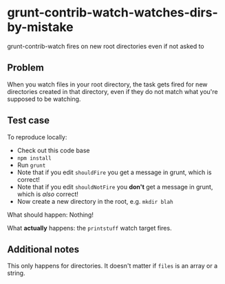 # grunt-contrib-watch-watches-dirs-by-mistake
grunt-contrib-watch fires on new root directories even if not asked to

## Problem

When you watch files in your root directory, the task gets fired for new directories created in that directory, even if they do not match what you're supposed to be watching.

## Test case

To reproduce locally:
 - Check out this code base
 - `npm install`
 - Run `grunt`
 - Note that if you edit `shouldFire` you get a message in grunt, which is correct!
 - Note that if you edit `shouldNotFire` you **don't** get a message in grunt, which is _also_ correct!
 - Now create a new directory in the root, e.g. `mkdir blah`
 
What should happen: Nothing!

What **actually** happens: the `printstuff` watch target fires.

## Additional notes

This only happens for directories. It doesn't matter if `files` is an array or a string.
